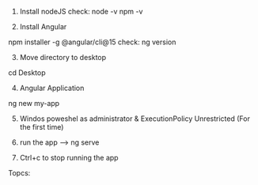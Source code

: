 1) Install nodeJS
check:
    node -v
    npm -v

2) Install Angular

npm installer -g @angular/cli@15
check: 
  ng version

3) Move directory to desktop

cd Desktop

4) Angular Application 

ng new my-app

5) Windos poweshel as administrator & ExecutionPolicy Unrestricted (For the first time)

5) run the app -->  ng serve

6) Ctrl+c to stop running the app

Topcs: 
